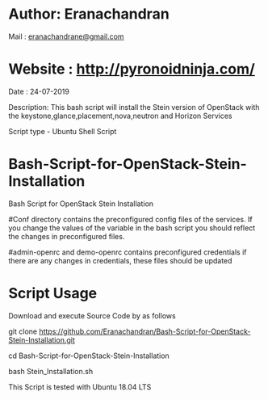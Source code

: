 # Author: Eranachandran
Mail : eranachandrane@gmail.com
# Website : http://pyronoidninja.com/
Date : 24-07-2019

Description: This bash script will install the Stein version of OpenStack with the keystone,glance,placement,nova,neutron and Horizon Services

Script type - Ubuntu Shell Script




# Bash-Script-for-OpenStack-Stein-Installation
Bash Script for OpenStack Stein Installation

#Conf directory contains the preconfigured config files of the services. If you change the values of the variable in the bash script you should reflect the changes in preconfigured files. 

#admin-openrc and demo-openrc contains preconfigured credentials if there are any changes in credentials, these files should be updated 

# Script Usage 

Download and execute Source Code by as follows 

git clone https://github.com/Eranachandran/Bash-Script-for-OpenStack-Stein-Installation.git

cd Bash-Script-for-OpenStack-Stein-Installation

bash Stein_Installation.sh

This Script is tested with Ubuntu 18.04 LTS
